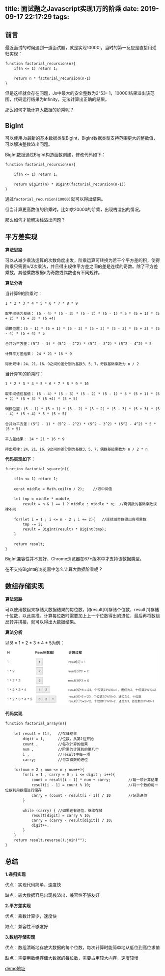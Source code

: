 title: 面试题之Javascript实现1万的阶乘
date: 2019-09-17 22:17:29
tags:
---

## 前言

最近面试的时候遇到一道面试题，就是实现10000!，当时的第一反应是直接用递归实现：

```
function factorial_recursion(n){
    if(n <= 1) return 1;

    return n * factorial_recursion(n-1)
}
```

但是这样就会存在问题，Js中最大的安全整数为2^53- 1，10000!结果溢出该范围，代码运行结果为Infinity，无法计算出正确的结果。

那么如何才能计算大数据的阶乘呢？

## BigInt

可以使用Js最新的基本数据类型BigInt，BigInt数据类型支持范围更大的整数值，可以解决整数溢出问题。

BigInt数据通过BigInt构造函数创建，修改代码如下：

```
function factorial_recursion(n){

    if(n <= 1) return 1;

    return BigInt(n) * BigInt(factorial_recursion(n-1))
}
```

通过`factorial_recursion(10000)`就可以得出结果。

但当计算更高数值的阶乘时，比如求20000的阶乘，出现栈溢出的情况。

那么如何才能解决栈溢出问题？

## 平方差实现

**算法思路**

可以从减少乘法运算的次数角度出发，阶乘运算可转换为若干个平方差的积，使得阶乘只需要n/2次乘法，并且得出规律平方差之间的差是连续的奇数。除了平方差乘数，其他乘数根据n为奇数或偶数也有不同规律。

**算法分析**

当计算9的阶乘时：
```
1 * 2 * 3 * 4 * 5 * 6 * 7 * 8 * 9 

取中间值为基值： (5 - 4) * (5 - 3) * (5 - 2) * (5 - 1) * 5 * (5 + 1) * (5 + 2) * (5 + 3) * (5 +4)

调换位置：(5 - 1) * (5 + 1) * (5 - 2) * (5 + 2) * (5 - 3) * (5 + 3) * (5 - 4) * (5 + 4) * 5

合并为平方差：(5^2 - 1) * (5^2 - 2^2) * (5^2 - 3^2) * (5^2 - 4^2) * 5

计算平方差结果： 24 * 21 * 16 * 9  

得出规律：24、21、16、9之间的差分别为基数3、5、7，奇数基础乘数为 n / 2
```

当计算10的阶乘时：
```
1 * 2 * 3 * 4 * 5 * 6 * 7 * 8 * 9 * 10

取中间值位基值： (5 - 4) * (5 - 3) * (5 - 2) * (5 - 1) * 5 * (5 + 1) * (5 + 2) * (5 + 3) * (5 +4) * (5 + 5)

调换位置：(5 - 1) * (5 + 1) * (5 - 2) * (5 + 2) * (5 - 3) * (5 + 3) * (5 - 4) * (5 + 4) * 5 * (5 + 5)

合并为平方差：(5^2 - 1) * (5^2 - 2^2) * (5^2 - 3^2) * (5^2 - 4^2) * 5 * (5 + 5)

平方差结果： 24 * 21 * 16 * 9  

得出规律：24、21、16、9之间的差分别为基数3、5、7，偶数基础乘数为 n / 2 * n
```

**代码实现如下：**

```
function factorial_square(n){

    if(n <= 1) return 1;

    const middle = Math.ceil(n / 2);    //取中间值

    let tmp = middle * middle,
        result = n & 1 == 1 ? middle : middle * n;  //奇偶数的基础乘数规律不同

    for(let i = 1 ; i <= n - 2 ; i += 2){   //连续减奇数得出各项乘数
        tmp -= i;
        result = BigInt(result) * BigInt(tmp);
    }

    return result;
}
```

BigInt兼容性并不友好，Chrome浏览器在67+版本中才支持该数据类型。

在不支持BigInt的浏览器中怎么计算大数据阶乘呢？

## 数组存储实现

**算法思路**

可以使用数组来存储大数据结果的每位数，如result[0]存储个位数，result[1]存储十位数，以此类推。计算每位数时需要加上上一个位数得出的进位，最后再将数组反转并拼接，就可以得出大数据结果。

**算法分析**

以5! = 1 * 2 * 3 * 4 * 5为例：

![2019-09-17-面试题之实现10万的阶乘](2019-09-17-面试题之实现10万的阶乘/array.png)

**代码实现**

```
function factorial_array(n){

    let result = [1],   //存储结果
        digit = 1,      //位数，从第1位开始
        count ,         //每次计算的结果
        num ,           //阶乘的计算到的第几个
        i ,             //result中每一项
        carry;          //每次得数的进位

    for(num = 2 ; num <= n ; num++){
        for(i = 1 , carry = 0 ; i <= digit ; i++){
            count = result[i - 1] * num + carry;        //每一项计算结果
            result[i - 1] = count % 10;                 //将一个数的每一位数利用数组进行储存
            carry = (count - result[i - 1]) / 10        //记录进位
        }

        while (carry) { //如果还有进位，继续存储
            result[digit] = carry % 10;
            carry = (carry - result[digit]) / 10;
            digit++;
        }
    }
    return result.reverse().join("");
}
```

## 总结

**1.递归实现**

优点：实现代码简单，速度快

缺点：较大数据容易出现栈溢出，兼容性不够友好 

**2.平方差实现**

优点：乘数计算少，速度快

缺点：兼容性不够友好 

**3.数组存储实现**

优点：数组清晰地存放大数据的每个位数，每次计算时能简单地从低位到高位求值

缺点：需要用数组存储大数据的每位数，需要占用较大内存，速度较慢

[demo地址](https://github.com/ZENGzoe/factorialDemo)


